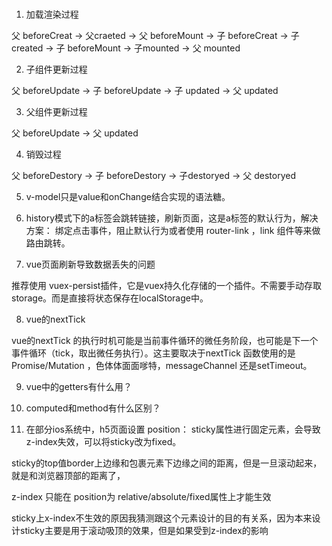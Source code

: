 #

1. 加载渲染过程

父 beforeCreat -> 父craeted -> 父 beforeMount -> 子 beforeCreat -> 子 created -> 子 beforeMount -> 子mounted -> 父 mounted 

2. 子组件更新过程

父 beforeUpdate -> 子 beforeUpdate -> 子 updated -> 父 updated

3. 父组件更新过程 

父 beforeUpdate -> 父 updated

4. 销毁过程

父 beforeDestory ->  子 beforeDestory ->  子destoryed ->  父 destoryed

5. v-model只是value和onChange结合实现的语法糖。

6. history模式下的a标签会跳转链接，刷新页面，这是a标签的默认行为，解决方案： 绑定点击事件，阻止默认行为或者使用 router-link ，link 组件等来做路由跳转。

7. vue页面刷新导致数据丢失的问题

推荐使用 vuex-persist插件，它是vuex持久化存储的一个插件。不需要手动存取storage。而是直接将状态保存在localStorage中。

8. vue的nextTick

vue的nextTick 的执行时机可能是当前事件循环的微任务阶段，也可能是下一个事件循环（tick，取出微任务执行）。这主要取决于nextTick 函数使用的是 Promise/Mutation ，色体体面面嗲特，messageChannel 还是setTimeout。

9. vue中的getters有什么用？

10. computed和method有什么区别？

11. 在部分ios系统中，h5页面设置 position： sticky属性进行固定元素，会导致z-index失效，可以将sticky改为fixed。

sticky的top值border上边缘和包裹元素下边缘之间的距离，但是一旦滚动起来，就是和浏览器顶部的距离了，

z-index 只能在 position为 relative/absolute/fixed属性上才能生效

sticky上x-index不生效的原因我猜测跟这个元素设计的目的有关系，因为本来设计sticky主要是用于滚动吸顶的效果，但是如果受到z-index的影响




